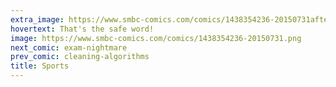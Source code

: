 ```yaml
---
extra_image: https://www.smbc-comics.com/comics/1438354236-20150731after.png
hovertext: That's the safe word!
image: https://www.smbc-comics.com/comics/1438354236-20150731.png
next_comic: exam-nightmare
prev_comic: cleaning-algorithms
title: Sports
---
```


